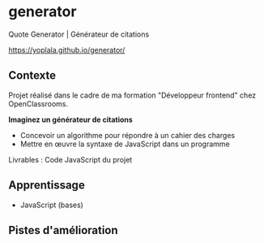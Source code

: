 # generator
Quote Generator | Générateur de citations

https://yoplala.github.io/generator/

## Contexte

Projet réalisé dans le cadre de ma formation "Développeur frontend" chez OpenClassrooms.

**Imaginez un générateur de citations**
- Concevoir un algorithme pour répondre à un cahier des charges
- Mettre en œuvre la syntaxe de JavaScript dans un programme

Livrables : Code JavaScript du projet


## Apprentissage
- JavaScript (bases)


## Pistes d'amélioration


